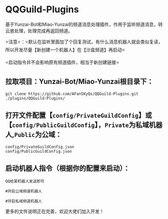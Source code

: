 # QQGuild-Plugins
基于Yunzai-Bot和Miao-Yunzai的频道消息处理插件，作用于监听频道消息，转云崽处理，处理完成再返回频道。

⭐注意⭐：⭐默认在监听里面加了个回复测试，有什么消息机器人就会类似复读，所以开发尽量【新创建一个机器人】在【沙盒频道】再启动⭐

⭐启动指令并不会影响原有频道插件，相当于新创建链接⭐

## 拉取项目：Yunzai-Bot/Miao-Yunzai根目录下：
```
git clone https://github.com/AFanSKyQs/QQGuild-Plugins.git ./plugins/QQGuild-Plugins/
```

## 打开文件配置【`config/PrivateGuildConfig`】或【`config/PublicGuildConfig`】，`Private`为私域机器人,`Public`为公域：
```
config/PrivateGuildConfig.json
config/PublicGuildConfig.json
```

## 启动机器人指令（根据你的配置来启动）：
```
QQ给某机器人发送即可

#开启公域频道机器人

#开启私域频道机器人
```

更多的文件说明正在完善，欢迎大佬们加入开发！
